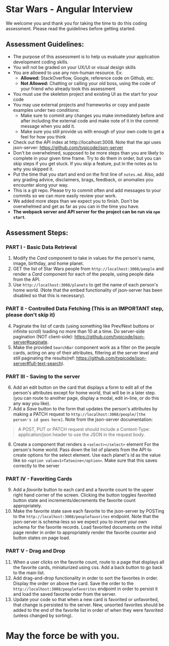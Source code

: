 # Star Wars - Angular Interview

We welcome you and thank you for taking the time to do this coding assessment. Please read the guidelines before getting started.

## Assessment Guidelines:

* The purpose of this assessment is to help us evaluate your application development coding skills.
* You will not be graded on your UX/UI or visual design skills
* You are allowed to use any non-human resource. Ex:
  * **Allowed:** StackOverflow, Google, reference code on Github, etc.
  * **Not Allowed:** Chatting or calling your old boss, using the code of your friend who already took this assessment
 * You must use the skeleton project and existing UI as the start for your code
 * You may use external projects and frameworks or copy and paste examples under two conditions:
   * Make sure to commit any changes you make immediately before and after including the external code and make note of it in the commit message when you add it.
   * Make sure you still provide us with enough of your own code to get a feel for how you think
* Check out the API index at http://localhost:3008. Note that the api uses json-server: https://github.com/typicode/json-server
* Don't be overwhelmed, supposed to be more steps than you are likely to complete in your given time frame. Try to do them in order, but you can skip steps if you get stuck. If you skip a feature, put in the notes as to why you skipped it.
* Put the time that you start and end on the first line of `notes.md`. Also, add any grading advice, disclaimers, brags, feedback, or anomalies you encounter along your way.
* This is a git repo. Please try to commit often and add messages to your commits so we can more easily review your work.
* We added more steps than we expect you to finish. Don't be overwhelmed and get as far as you can in the time you have.
* **The webpack server and API server for the project can be run via `npm start`**.

## Assessment Steps:

### PART I - Basic Data Retrieval

 1. Modify the *Card* component to take in values for the person's name, image, birthday, and home planet.
 2. GET the list of Star Wars people from `http://localhost:3008/people` and render a *Card* component for each of the people, using people data from the API.
 3. Use `http://localhost:3008/planets` to get the name of each person's home world. (Note that the embed functionality of json-server has been disabled so that this is necessary).

### PART II - Controlled Data Fetching (This is an IMPORTANT step, please don't skip it)

 4. Paginate the list of cards (using something like Prev/Next buttons or infinite scroll) loading no more than 10 at a time. Do server-side pagination (NOT client-side): https://github.com/typicode/json-server#paginate.
 5. Make the provided `SearchBar` component work as a filter on the people cards, acting on any of their attributes, filtering at the server level and still paginating the results(ref: https://github.com/typicode/json-server#full-text-search).

### PART III - Saving to the server

 6. Add an edit button on the card that displays a form to edit all of the person's attributes except for home world, that will be in a later step. (you can route to another page, display a modal, edit in-line, or do this any way you like).
 7. Add a *Save* button to the form that updates the person's attributes by making a PATCH request to `http://localhost:3008/people/[the person's id goes here]`. Note from the json-server documentation:
 > A POST, PUT or PATCH request should include a Content-Type: application/json header to use the JSON in the request body.
8. Create a component that renders a `<select></select>` element For the person's home world. Pass down the list of planets from the API to create options for the select element. Use each planet's id as the value like so `<option value=1>Tatooine</option>`. Make sure that this saves correctly to the server

### PART IV - Favoriting Cards

9. Add a *favorite* button to each card and a favorite count to the upper right hand corner of the screen. Clicking the button toggles favorited button state and increments/decrements the favorite count appropriately.
10. Make the favorite state save each favorite to the json-server by POSTing to the `http://localhost:3008/peoplefavorites` endpoint. Note that the json-server is schema-less so we expect you to invent your own schema for the favorite records. Load favorited documents on the initial page render in order to appropriately render the favorite counter and button states on page load.

### PART V - Drag and Drop

11. When a user clicks on the favorite count, route to a page that displays all the favorite cards, miniaturized using css. Add a back button to go back to the main list.
12. Add drag-and-drop functionality in order to sort the favorites in order. Display the order on above the card. Save the order to the `http://localhost:3008/peoplefavorites` endpoint in order to persist it and load the saved favorite order from the server.
13. Update your code so that when a new card is favorited or unfavorited, that change is persisted to the server. New, unsorted favorites should be added to the end of the favorite list in order of when they were favorited (unless changed by sorting).

# May the force be with you.

